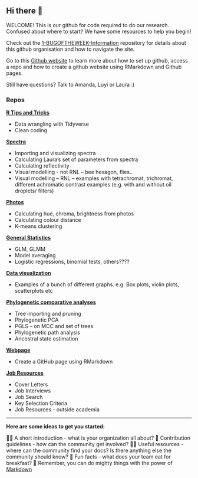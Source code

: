 ## Hi there 👋

WELCOME! This is our github for code required to do our research. Confused about where to start? We
have some resources to help you begin!

Check out the [1-BUGOFTHEWEEK-Information](https://github.com/bugoftheweek/1-BUGOFTHEWEEK-Information) 
repository for details about this github organisation and how to navigate the site.

Go to this [Github website](https://luyiwangtw.github.io/BugoftheweekWorkshop/) to learn more about 
how to set up github, access a repo and how to create a github website using RMarkdown and Github pages.
  
Still have questions? Talk to Amanda, Luyi or Laura :)
  
### Repos 
  
[**R Tips and Tricks**](https://github.com/bugoftheweek/RTips-and-Tricks)
* Data wrangling with Tidyverse  
* Clean coding  
  
[**Spectra**](https://github.com/bugoftheweek/Spectra)
* Importing and visualizing spectra  
* Calculating Laura’s set of parameters from spectra  
* Calculating reflectivity  
* Visual modelling - not RNL – bee hexagon, flies..   
* Visual modelling – RNL – examples with tetrachromat, trichromat, different achromatic contrast examples (e.g. with and without oil droplets/ filters)  
   
[**Photos**](https://github.com/bugoftheweek/Photos)
* Calculating hue, chroma, brightness from photos  
* Calculating colour distance  
* K-means clustering  
  
[**General Statistics**](https://github.com/bugoftheweek/General-Statistics)
* GLM, GLMM  
* Model averaging  
* Logistic regressions, binomial tests, others????  
  
[**Data visualization**](https://github.com/bugoftheweek/Data-Visualisation)
* Examples of a bunch of different graphs. e.g. Box plots, violin plots, scatterplots etc  
  
[**Phylogenetic comparative analyses**](https://github.com/bugoftheweek/Phylogenetic-Comparative-Analyses)
* Tree importing and pruning  
* Phylogenetic PCA  
* PGLS – on MCC and set of trees  
* Phylogenetic path analysis  
* Ancestral state estimation  

[**Webpage**](https://github.com/bugoftheweek/Webpage)
* Create a GitHub page using RMarkdown

[**Job Resources**](https://github.com/bugoftheweek/Job-Resources)
* Cover Letters
* Job Interviews
* Job Search
* Key Selection Criteria
* Job Resources - outside academia


--------------------------------------------------------------------
**Here are some ideas to get you started:**

🙋‍♀️ A short introduction - what is your organization all about?
🌈 Contribution guidelines - how can the community get involved?
👩‍💻 Useful resources - where can the community find your docs? Is there anything else the community should know?
🍿 Fun facts - what does your team eat for breakfast?
🧙 Remember, you can do mighty things with the power of [Markdown](https://docs.github.com/github/writing-on-github/getting-started-with-writing-and-formatting-on-github/basic-writing-and-formatting-syntax)

